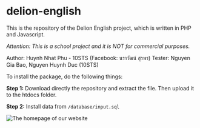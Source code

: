 
# delion-english
This is the repository of the Delion English project, which is written in PHP and Javascript. 

*Attention: This is a school project and it is NOT for commercial purposes.* 

Author: Huynh Nhat Phu - 10STS (Facebook: นราวัฒน์ สุรพร)
Tester: Nguyen Gia Bao, Nguyen Huynh Duc (10STS)



To install the package, do the following things:

**Step 1:** Download directly the repository and extract the file. Then upload it to the htdocs folder.

**Step 2:**  Install data from ```/database/input.sql```



![The homepage of our website](https://media.discordapp.net/attachments/952923681842167888/957311352718917672/unknown.png)
